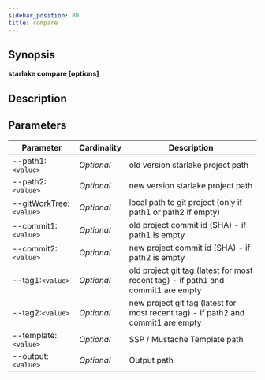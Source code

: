 ```yaml
---
sidebar_position: 80
title: compare
---
```



## Synopsis

**starlake compare [options]**

## Description


## Parameters

Parameter|Cardinality|Description
---|---|---
--path1:`<value>`|*Optional*|old version starlake project path
--path2:`<value>`|*Optional*|new version starlake project path
--gitWorkTree:`<value>`|*Optional*|local path to git project (only if path1 or path2 if empty)
--commit1:`<value>`|*Optional*|old project commit id (SHA) - if path1 is empty
--commit2:`<value>`|*Optional*|new project commit id (SHA) - if path2 is empty
--tag1:`<value>`|*Optional*|old project git tag (latest for most recent tag) - if path1 and commit1 are empty
--tag2:`<value>`|*Optional*|new project git tag (latest for most recent tag) - if path2 and commit1 are empty
--template:`<value>`|*Optional*|SSP / Mustache Template path
--output:`<value>`|*Optional*|Output path